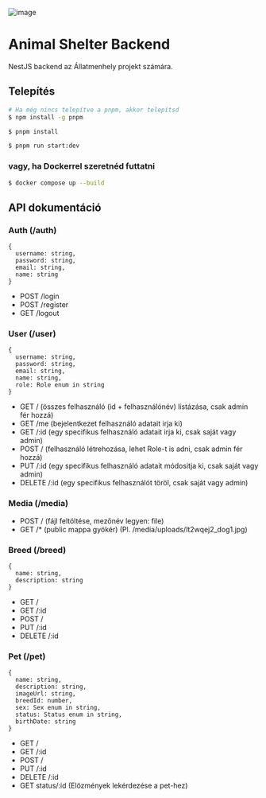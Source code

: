 ![image](https://github.com/B4LiN7/animal-shelter-backend/assets/145648111/d5b89595-ea94-4f8b-bd8d-658d84770895)

# Animal Shelter Backend
NestJS backend az Állatmenhely projekt számára.

## Telepítés
```bash
# Ha még nincs telepítve a pnpm, akkor telepítsd
$ npm install -g pnpm

$ pnpm install

$ pnpm run start:dev
```

### vagy, ha Dockerrel szeretnéd futtatni
```bash
$ docker compose up --build
```

## API dokumentáció
### Auth (/auth)
```
{
  username: string,
  password: string,
  email: string,
  name: string
}
```
- POST /login
- POST /register
- GET /logout

### User (/user)
```
{
  username: string,
  password: string,
  email: string,
  name: string,
  role: Role enum in string
}
```
- GET / (összes felhasználó (id + felhasználónév) listázása, csak admin fér hozzá)
- GET /me (bejelentkezet felhasználó adatait irja ki)
- GET /:id (egy specifikus felhasználó adatait irja ki, csak saját vagy admin)
- POST / (felhasználó létrehozása, lehet Role-t is adni, csak admin fér hozzá)
- PUT /:id (egy specifikus felhasználó adatait módositja ki, csak saját vagy admin)
- DELETE /:id (egy specifikus felhasználót töröl, csak saját vagy admin)

### Media (/media)
- POST / (fájl feltöltése, mezőnév legyen: file)
- GET /* (public mappa gyökér) (Pl. /media/uploads/lt2wqej2_dog1.jpg)

### Breed (/breed)
```
{
  name: string,
  description: string
}
```
- GET /
- GET /:id
- POST /
- PUT /:id
- DELETE /:id

### Pet (/pet)
```
{
  name: string,
  description: string,
  imageUrl: string,
  breedId: number,
  sex: Sex enum in string,
  status: Status enum in string,
  birthDate: string
}
```
- GET /
- GET /:id
- POST /
- PUT /:id
- DELETE /:id
- GET status/:id (Elözmények lekérdezése a pet-hez)
